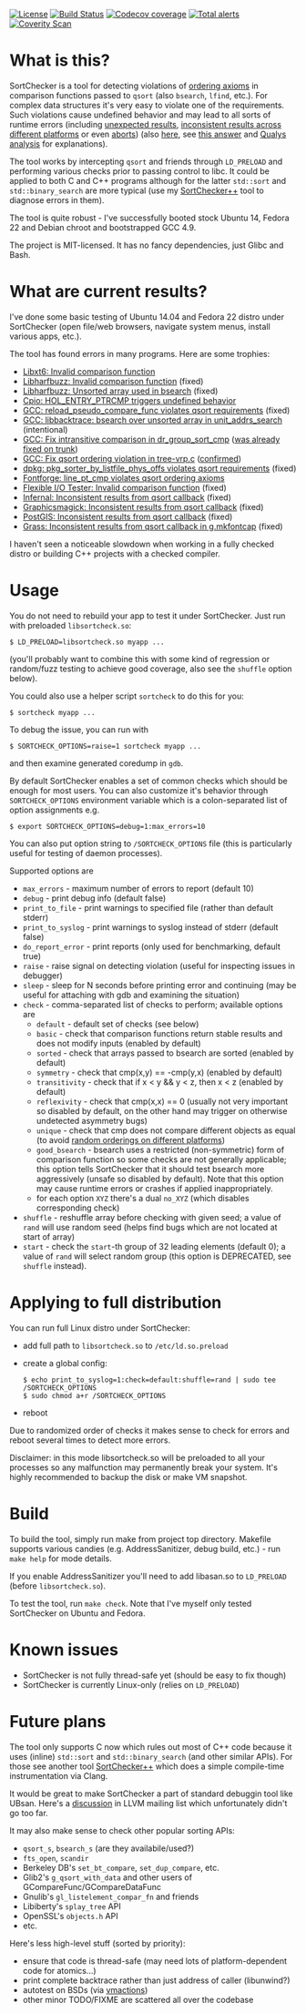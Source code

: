 [![License](http://img.shields.io/:license-MIT-blue.svg)](https://github.com/yugr/sortcheck/blob/master/LICENSE.txt)
[![Build Status](https://github.com/yugr/sortcheck/actions/workflows/ci.yml/badge.svg)](https://github.com/yugr/sortcheck/actions)
[![Codecov coverage](https://img.shields.io/codecov/c/github/yugr/sortcheck.svg)](https://codecov.io/gh/yugr/sortcheck)
[![Total alerts](https://img.shields.io/lgtm/alerts/g/yugr/sortcheck.svg?logo=lgtm&logoWidth=18)](https://lgtm.com/projects/g/yugr/sortcheck/alerts/)
[![Coverity Scan](https://scan.coverity.com/projects/19944/badge.svg)](https://scan.coverity.com/projects/yugr-sortcheck)

# What is this?

SortChecker is a tool for detecting violations
of [ordering axioms](http://pubs.opengroup.org/onlinepubs/009695399/functions/qsort.html)
in comparison functions passed to `qsort`
(also `bsearch`, `lfind`, etc.). For complex data structures it's very
easy to violate one of the requirements. Such violations cause
undefined behavior and may lead to all sorts of runtime
errors (including [unexpected results](https://groups.google.com/d/topic/golang-checkins/w4YWUgBhjJ0),
[inconsistent results across different platforms](https://gcc.gnu.org/ml/gcc/2017-07/msg00078.html)
or even [aborts](https://bugzilla.samba.org/show_bug.cgi?id=3959)) (also [here](https://stackoverflow.com/questions/2441045/bewildering-segfault-involving-stl-sort-algorithm), see [this answer](https://stackoverflow.com/a/24048654/2170527) and [Qualys analysis](https://www.openwall.com/lists/oss-security/2024/01/30/7) for explanations).

The tool works by intercepting `qsort` and friends through `LD_PRELOAD`
and performing various checks prior to passing control to libc.
It could be applied to both C and C++ programs although for the
latter `std::sort` and `std::binary_search` are more typical
(use my [SortChecker++](https://github.com/yugr/sortcheckxx) tool
to diagnose errors in them).

The tool is quite robust - I've successfully
booted stock Ubuntu 14, Fedora 22 and Debian chroot and bootstrapped
GCC 4.9.

The project is MIT-licensed. It has no fancy dependencies,
just Glibc and Bash.

# What are current results?

I've done some basic testing of Ubuntu 14.04 and Fedora 22 distro
under SortChecker (open file/web browsers, navigate system menus,
install various apps, etc.).

The tool has found errors in many programs.  Here are some trophies:
* [Libxt6: Invalid comparison function](https://bugs.freedesktop.org/show_bug.cgi?id=93273)
* [Libharfbuzz: Invalid comparison function](https://bugs.freedesktop.org/show_bug.cgi?id=93274) (fixed)
* [Libharfbuzz: Unsorted array used in bsearch](https://bugs.freedesktop.org/show_bug.cgi?id=93275) (fixed)
* [Cpio: HOL\_ENTRY\_PTRCMP triggers undefined behavior](http://savannah.gnu.org/bugs/index.php?46638)
* [GCC: reload\_pseudo\_compare\_func violates qsort requirements](https://gcc.gnu.org/bugzilla/show_bug.cgi?id=68988) (fixed)
* [GCC: libbacktrace: bsearch over unsorted array in unit\_addrs\_search](https://gcc.gnu.org/bugzilla/show_bug.cgi?id=69050) (intentional)
* [GCC: Fix intransitive comparison in dr\_group\_sort\_cmp](https://gcc.gnu.org/ml/gcc-patches/2015-12/msg02141.html) ([was already fixed on trunk](https://gcc.gnu.org/ml/gcc-patches/2015-11/msg02444.html))
* [GCC: Fix qsort ordering violation in tree-vrp.c](https://gcc.gnu.org/ml/gcc-patches/2017-07/msg00882.html) ([confirmed](https://gcc.gnu.org/ml/gcc-patches/2017-07/msg00897.html))
* [dpkg: pkg\_sorter\_by\_listfile\_phys\_offs violates qsort requirements](https://bugs.debian.org/cgi-bin/bugreport.cgi?bug=808912) (fixed)
* [Fontforge: line\_pt\_cmp violates qsort ordering axioms](https://github.com/fontforge/fontforge/issues/2602)
* [Flexible I/O Tester: Invalid comparison function](https://github.com/axboe/fio/issues/140) (fixed)
* [Infernal: Inconsistent results from qsort callback](https://github.com/EddyRivasLab/infernal/issues/11) (fixed)
* [Graphicsmagick: Inconsistent results from qsort callback](https://sourceforge.net/p/graphicsmagick/bugs/562/) (fixed)
* [PostGIS: Inconsistent results from qsort callback](https://trac.osgeo.org/postgis/ticket/4093) (fixed)
* [Grass: Inconsistent results from qsort callback in g.mkfontcap](https://trac.osgeo.org/grass/ticket/3564) (fixed)

I haven't seen a noticeable slowdown when working in a fully checked
distro or building C++ projects with a checked compiler.

# Usage

You do not need to rebuild your app to test it under SortChecker.
Just run with preloaded `libsortcheck.so`:

```
$ LD_PRELOAD=libsortcheck.so myapp ...
```

(you'll probably want to combine this with some kind of regression
or random/fuzz testing to achieve good coverage,
also see the `shuffle` option below).

You could also use a helper script `sortcheck` to do this for you:

```
$ sortcheck myapp ...
```

To debug the issue, you can run with

```
$ SORTCHECK_OPTIONS=raise=1 sortcheck myapp ...
```

and then examine generated coredump in `gdb`.

By default SortChecker enables a set of common checks which should
be enough for most users. You can also customize it's behavior
through `SORTCHECK_OPTIONS` environment variable which is
a colon-separated list of option assignments e.g.

```
$ export SORTCHECK_OPTIONS=debug=1:max_errors=10
```

You can also put option string to `/SORTCHECK_OPTIONS` file
(this is particularly useful for testing of daemon processes).

Supported options are
* `max_errors` - maximum number of errors to report (default 10)
* `debug` - print debug info (default false)
* `print_to_file` - print warnings to specified file (rather
than default stderr)
* `print_to_syslog` - print warnings to syslog instead of stderr
(default false)
* `do_report_error` - print reports (only used for benchmarking,
default true)
* `raise` - raise signal on detecting violation (useful for
inspecting issues in debugger)
* `sleep` - sleep for N seconds before printing error and continuing
(may be useful for attaching with gdb and examining the situation)
* `check` - comma-separated list of checks to perform;
available options are
  * `default` - default set of checks (see below)
  * `basic` - check that comparison functions return stable results
  and does not modify inputs (enabled by default)
  * `sorted` - check that arrays passed to bsearch are sorted (enabled
  by default)
  * `symmetry` - check that cmp(x,y) == -cmp(y,x) (enabled by default)
  * `transitivity` - check that if x < y && y < z, then x < z
  (enabled by default)
  * `reflexivity` - check that cmp(x,x) == 0 (usually not very important
  so disabled by default, on the other hand may trigger on otherwise
  undetected asymmetry bugs)
  * `unique` - check that cmp does not compare different objects
  as equal (to avoid [random orderings on different platforms](https://gcc.gnu.org/ml/gcc/2017-07/msg00078.html))
  * `good_bsearch` - bsearch uses a restricted (non-symmetric) form
  of comparison function so some checks are not generally applicable;
  this option tells SortChecker that it should test bsearch more
  aggressively (unsafe so disabled by default). Note that this
  option may cause runtime errors or crashes if applied
  inappropriately.
  * for each option `XYZ` there's a dual `no_XYZ` (which disables
  corresponding check)
* `shuffle` - reshuffle array before checking with given seed;
  a value of `rand` will use random seed
  (helps find bugs which are not located at start of array)
* `start` - check the `start`-th group of 32 leading elements (default 0);
  a value of `rand` will select random group
  (this option is DEPRECATED, see `shuffle` instead).

# Applying to full distribution

You can run full Linux distro under SortChecker:
* add full path to `libsortcheck.so` to `/etc/ld.so.preload`
* create a global config:

  ```
  $ echo print_to_syslog=1:check=default:shuffle=rand | sudo tee /SORTCHECK_OPTIONS 
  $ sudo chmod a+r /SORTCHECK_OPTIONS
  ```

* reboot

Due to randomized order of checks it makes sense to check for errors and
reboot several times to detect more errors.

Disclaimer: in this mode libsortcheck.so will be preloaded to
all your processes so any malfunction may permanently break your
system. It's highly recommended to backup the disk or make
VM snapshot.

# Build

To build the tool, simply run make from project top directory.
Makefile supports various candies (e.g. AddressSanitizer,
debug build, etc.) - run `make help` for mode details.

If you enable AddressSanitizer you'll need to add libasan.so
to `LD_PRELOAD` (before `libsortcheck.so`).

To test the tool, run `make check`. Note that I've myself only
tested SortChecker on Ubuntu and Fedora.

# Known issues

* SortChecker is not fully thread-safe yet (should be easy to fix though)
* SortChecker is currently Linux-only (relies on `LD_PRELOAD`)

# Future plans

The tool only supports C now which rules out most of C++ code
because it uses (inline) `std::sort` and `std::binary_search`
(and other similar APIs). For those see another tool
[SortChecker++](https://github.com/yugr/sortcheckxx)
which does a simple compile-time instrumentation via Clang.

It would be great to make SortChecker a part of standard debuggin tool
like UBsan. Here's a [discussion](http://lists.llvm.org/pipermail/llvm-dev/2016-January/093835.html)
in LLVM mailing list which unfortunately didn't go too far.

It may also make sense to check other popular sorting APIs:
* `qsort_s`, `bsearch_s` (are they availabile/used?)
* `fts_open`, `scandir`
* Berkeley DB's `set_bt_compare`, `set_dup_compare`, etc.
* Glib2's `g_qsort_with_data` and other users of GCompareFunc/GCompareDataFunc
* Gnulib's `gl_listelement_compar_fn` and friends
* Libiberty's `splay_tree` API
* OpenSSL's `objects.h` API
* etc.

Here's less high-level stuff (sorted by priority):
* ensure that code is thread-safe (may need lots of platform-dependent code for atomics...)
* print complete backtrace rather than just address of caller (libunwind?)
* autotest on BSDs (via [vmactions](https://github.com/vmactions/netbsd-vm))
* other minor TODO/FIXME are scattered all over the codebase
